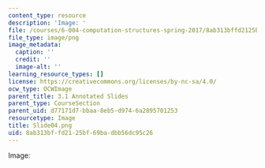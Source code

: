 ```yaml
---
content_type: resource
description: 'Image: '
file: /courses/6-004-computation-structures-spring-2017/8ab313bffd2125bf69badbb56dc95c26_Slide04.png
file_type: image/png
image_metadata:
  caption: ''
  credit: ''
  image-alt: ''
learning_resource_types: []
license: https://creativecommons.org/licenses/by-nc-sa/4.0/
ocw_type: OCWImage
parent_title: 3.1 Annotated Slides
parent_type: CourseSection
parent_uid: d77171d7-bbaa-8eb5-d974-6a2895701253
resourcetype: Image
title: Slide04.png
uid: 8ab313bf-fd21-25bf-69ba-dbb56dc95c26
---
```

Image: 